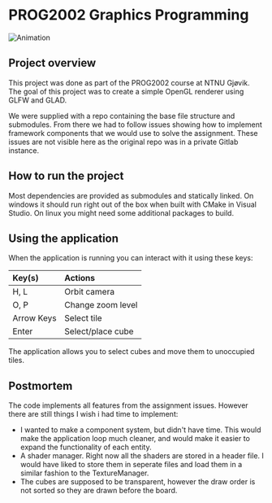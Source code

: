 # PROG2002 Graphics Programming

![Animation](https://github.com/idarlm/prog2002-assignment/assets/101576034/07432af9-101c-4e83-9ca8-fd0fa14caa59)

## Project overview

This project was done as part of the PROG2002 course at NTNU Gjøvik. The goal of this project was to create a simple OpenGL renderer using GLFW and GLAD.

We were supplied with a repo containing the base file structure and submodules. From there we had to follow issues showing how to implement framework components that we would use to solve the assignment.
These issues are not visible here as the original repo was in a private Gitlab instance.

## How to run the project

Most dependencies are provided as submodules and statically linked. On windows it should run right out of the box when built with CMake in Visual Studio.
On linux you might need some additional packages to build.

## Using the application

When the application is running you can interact with it using these keys:

 | Key(s) | Actions |
 | :-- | :-- |
 | H, L | Orbit camera |
 | O, P | Change zoom level |
 | Arrow Keys | Select tile |
 | Enter | Select/place cube |

The application allows you to select cubes and move them to unoccupied tiles.

## Postmortem

The code implements all features from the assignment issues.
However there are still things I wish i had time to implement:
 - I wanted to make a component system, but didn't have time.
This would make the application loop much cleaner, and would make it easier to expand the functionality of each entity.
 - A shader manager. Right now all the shaders are stored in a header file. I would have liked to store them
  in seperate files and load them in a similar fashion to the TextureManager.
 - The cubes are supposed to be transparent, however the draw order is not sorted so they are drawn before the board.
